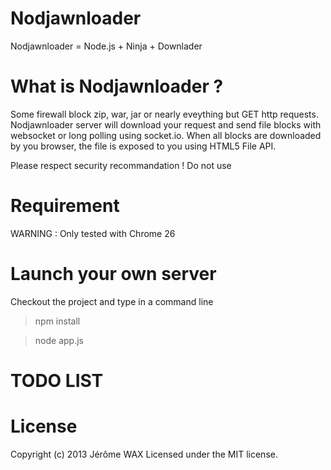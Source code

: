 Nodjawnloader
============

Nodjawnloader = Node.js + Ninja + Downlader

# What is Nodjawnloader ? 

Some firewall block zip, war, jar or nearly eveything but GET http requests. Nodjawnloader server will download 
your request and send file blocks with websocket or long polling using socket.io. 
When all blocks are downloaded by you browser, the file 
is exposed to you using HTML5 File API.

Please respect security recommandation ! Do not use 

# Requirement

WARNING :  Only tested with Chrome 26

# Launch your own server

Checkout the project and type in a command line
>npm install

>node app.js

# TODO LIST

# License
Copyright (c) 2013 Jérôme WAX
Licensed under the MIT license.
